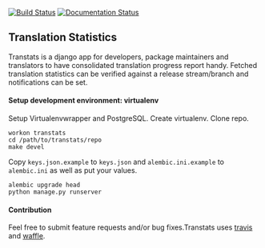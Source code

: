 [![Build Status](https://travis-ci.org/sundeep-co-in/transtats.svg?branch=master)](https://travis-ci.org/sundeep-co-in/transtats)
[![Documentation Status](https://readthedocs.org/projects/transtats/badge/?version=latest)](http://transtats.readthedocs.io/en/latest/?badge=latest)

## Translation Statistics

Transtats is a django app for developers, package maintainers and translators to have consolidated translation progress report handy.
Fetched translation statistics can be verified against a release stream/branch and notifications can be set.

#### Setup development environment: virtualenv

Setup Virtualenvwrapper and PostgreSQL. Create virtualenv. Clone repo.

```shell
workon transtats
cd /path/to/transtats/repo
make devel
```

Copy `keys.json.example` to `keys.json` and `alembic.ini.example` to `alembic.ini` as well as put your values.

```shell
alembic upgrade head
python manage.py runserver
```

#### Contribution

Feel free to submit feature requests and/or bug fixes.Transtats uses [travis](https://travis-ci.org/sundeep-co-in/transtats) and [waffle](https://waffle.io/sundeep-co-in/transtats).
